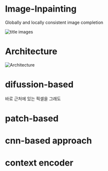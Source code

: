 # Image-Inpainting
Globally and locally consistent image completion

![title images](https://user-images.githubusercontent.com/59387983/85526497-07517900-b645-11ea-932f-4d98d1f32c0a.PNG)


# Architecture
![Architecture](https://user-images.githubusercontent.com/59387983/85526508-091b3c80-b645-11ea-974a-cb6b9afbf769.PNG)


# difussion-based
바로 근처에 있는 픽셀을 그래도 

# patch-based

# cnn-based approach

# context encoder
